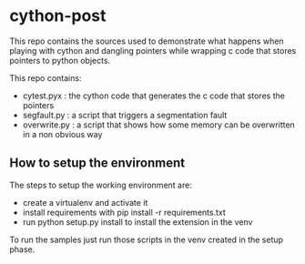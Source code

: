 cython-post
===========

This repo contains the sources used to demonstrate what happens
when playing with cython and dangling pointers while wrapping c code
that stores pointers to python objects.

This repo contains:
* cytest.pyx : the cython code that generates the c code that stores the pointers
* segfault.py : a script that triggers a segmentation fault
* overwrite.py : a script that shows how some memory can be overwritten in a non obvious way

How to setup the environment
----------------------------

The steps to setup the working environment are:
- create a virtualenv and activate it
- install requirements with pip install -r requirements.txt
- run python setup.py install to install the extension in the venv

To run the samples just run those scripts in the venv created in the setup phase.
